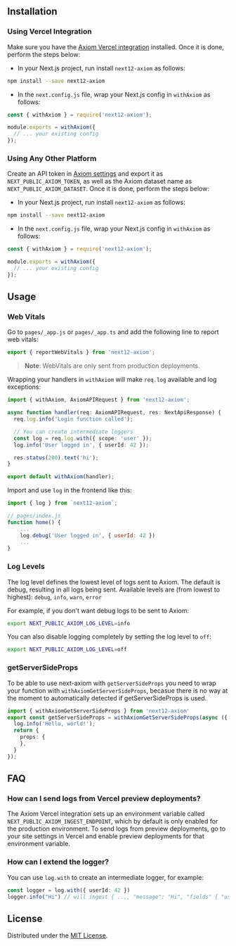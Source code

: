 ## Installation

### Using Vercel Integration

Make sure you have the [Axiom Vercel integration](https://www.axiom.co/vercel) installed. Once it is done, perform the steps below: 

- In your Next.js project, run install `next12-axiom` as follows:

```sh
npm install --save next12-axiom
```

- In the `next.config.js` file, wrap your Next.js config in `withAxiom` as follows:

```js
const { withAxiom } = require('next12-axiom');

module.exports = withAxiom({
  // ... your existing config
});
```

### Using Any Other Platform

Create an API token in [Axiom settings](https://cloud.axiom.co/settings/profile) and export it as `NEXT_PUBLIC_AXIOM_TOKEN`, as well as the Axiom dataset name as `NEXT_PUBLIC_AXIOM_DATASET`. Once it is done, perform the steps below:

- In your Next.js project, run install `next12-axiom` as follows:

```sh
npm install --save next12-axiom
```

- In the `next.config.js` file, wrap your Next.js config in `withAxiom` as follows:

```js
const { withAxiom } = require('next12-axiom');

module.exports = withAxiom({
  // ... your existing config
});
```

## Usage

### Web Vitals

Go to `pages/_app.js` or `pages/_app.ts` and add the following line to report web vitals:

```js
export { reportWebVitals } from 'next12-axiom';
```

> **Note**: WebVitals are only sent from production deployments.

Wrapping your handlers in `withAxiom` will make `req.log` available and log
exceptions:

```ts
import { withAxiom, AxiomAPIRequest } from 'next12-axiom';

async function handler(req: AxiomAPIRequest, res: NextApiResponse) {
  req.log.info('Login function called');

  // You can create intermediate loggers
  const log = req.log.with({ scope: 'user' });
  log.info('User logged in', { userId: 42 });

  res.status(200).text('hi');
}

export default withAxiom(handler);
```

Import and use `log` in the frontend like this:

```js
import { log } from `next12-axiom`;

// pages/index.js
function home() {
    ...
    log.debug('User logged in', { userId: 42 })
    ...
}
```

### Log Levels

The log level defines the lowest level of logs sent to Axiom.
The default is debug, resulting in all logs being sent.
Available levels are (from lowest to highest): `debug`, `info`, `warn`, `error`

For example, if you don't want debug logs to be sent to Axiom:

```sh
export NEXT_PUBLIC_AXIOM_LOG_LEVEL=info
```

You can also disable logging completely by setting the log level to `off`:

```sh
export NEXT_PUBLIC_AXIOM_LOG_LEVEL=off
```

### getServerSideProps

To be able to use next-axiom with `getServerSideProps` you need to wrap your function with `withAxiomGetServerSideProps`, becasue there is no
way at the moment to automatically detected if getServerSideProps is used.

```ts
import { withAxiomGetServerSideProps } from 'next12-axiom'
export const getServerSideProps = withAxiomGetServerSideProps(async ({ req, log })  => {
  log.info('Hello, world!');
  return {
    props: {
    },
  }
});
```

## FAQ
### How can I send logs from Vercel preview deployments?
The Axiom Vercel integration sets up an environment variable called `NEXT_PUBLIC_AXIOM_INGEST_ENDPOINT`, which by default is only enabled for the production environment. To send logs from preview deployments, go to your site settings in Vercel and enable preview deployments for that environment variable.

### How can I extend the logger?
You can use `log.with` to create an intermediate logger, for example:
```ts
const logger = log.with({ userId: 42 })
logger.info("Hi") // will ingest { ..., "message": "Hi", "fields" { "userId": 42 }}
```

## License

Distributed under the [MIT License](LICENSE).
